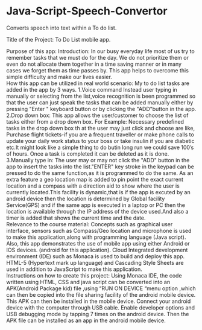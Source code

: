 # Java-Script-Speech-Convertor
Converts speech into text within a To do list.

Title of the Project: To Do List mobile app. 

Purpose of this app:
Introduction:
In our busy everyday life most of us try to remember tasks that we must do for 
the day. We do not 
prioritize them or even do not allocate them together in a 
time saving manner or in many cases we forget them as time passes by. This app 
helps to overcome this simple difficulty and make our lives easier.   
How this app can be utilized in real world 
scenario:
My to do list tasks are added in the app by 3 ways.
1.Voice command
Instead user typing in manually or selecting from the list,voice recognition is been programmed so that the user can just speak the tasks that can be added manually either by pressing "Enter " keyboard button or by clicking the "ADD"button in the app.   
2.Drop down box:
This app allows the user/customer to choose the list of tasks 
either from a drop down box. For Example:   Necessary predefined tasks in the drop down box th
at the user may just click and choose are like,  Purchase flight tickets-if you are a frequent traveller or make phone calls to update your daily work status to your boss or take insulin if you are diabetic etc.It might look like a simple thing to do butin long run we could save 100’s of hours. Once a task is completed it can be deleted as it is done.   
3.Manually type in:
The user may or may not click the "ADD" button in the app to
insert the tasks into the list."ENTER" key stroke in the keypad can be pressed to do the same function,as it is programmed to do the same.  As an extra feature a geo location map is added to pin point the exact current location and a compass with a direction aid to show where the user is currently located.This facility is dynamic,that is if the app is excuted by an android device 
then the location is determined by Global facility Service(GPS) and if the same app 
is executed in a laptop or PC then the location is available through the IP address 
of the device used.And also a timer is added that shows the current time and the 
date.    
Relevance to the course material:
Concepts such as graphical user interface, sensors such as Compass/Geo location 
and microphone is used to make this application,along with programming 
language (Java script). Also, this app demonstrates the use of mobile app using 
either Android or IOS devices. (android for this application).   Cloud Integrated development environment (IDE) such as Monaca is used to build and deploy this app.   HTML-5 (Hypertext mark
up language) and Cascading Style Sheets are used in addition to JavaScript to make this application.   
Instructions on how to create this project:
Using Monaca IDE, the code written using HTML, CSS and java script can be converted into an APK(Android Package kid) file ,using “RUN ON DEVICE “menu option ,which can then be copied  into the file sharing facility of the android mobile device. This APK can then be installed in the mobile device. Connect your android device with the computer through USB cable. Enable developer options and USB debugging mode by tapping 7 times on the android device. 
Then the APK file can be installed as an app in the android mobile device.   



